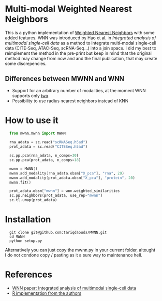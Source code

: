 # Multi-modal Weighted Nearest Neighbors

This is a python implementation of [Weighted Nearest Neighbors](https://www.biorxiv.org/content/10.1101/2020.10.12.335331v1) with some added features. WNN was introduced by Hao et al. in *Integrated analysis of multimodal single-cell data* as a method to integrate multi-modal single-cell data (CITE-Seq, ATAC-Seq, scRNA-Seq...) into a join space. I did my best to reimplement the method in the pre-print but keep in mind that the original method may change from now and and the final publication, that may create some discrepencies.

## Differences between MWNN and WNN
* Support for an arbitrary number of modalities, at the moment WNN supports only [two](https://github.com/satijalab/seurat/issues/3693)
* Possibility to use radius nearest neighbors instead of KNN

# How to use it
```python
  from mwnn.mwnn import MWNN
  
  rna_adata = sc.read("scRNASeq.h5ad")
  prot_adata = sc.read("CITESeq.h5ad")

  sc.pp.pca(rna_adata, n_comps=30)
  sc.pp.pca(prot_adata, n_comps=18)

  mwnn = MWNN()
  mwnn.add_modality(rna_adata.obsm["X_pca"], "rna", 20)
  mwnn.add_modality(prot_adata.obsm["X_pca"], "protein", 20)
  mwnn.fit()

  prot_adata.obsm["mwnn"] = wnn.weighted_similarities
  sc.pp.neighbors(prot_adata, use_rep="mwnn")
  sc.tl.umap(prot_adata)
```

# Installation

```
  git clone git@github.com:tariqdaouda/MWNN.git
  cd MWNN
  python setup.py
```

Alternatively you can just copy the mwnn.py in your current folder, altought I do not condone copy / pasting as it a sure way to maintenance hell.

# References
* [WNN paper: Integrated analysis of multimodal single-cell data](https://www.biorxiv.org/content/10.1101/2020.10.12.335331v1)
* [R implementation from the authors](https://github.com/satijalab/seurat)
